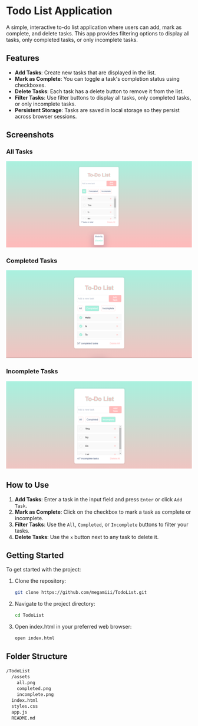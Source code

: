 # Todo List Application

A simple, interactive to-do list application where users can add, mark as complete, and delete tasks. This app provides filtering options to display all tasks, only completed tasks, or only incomplete tasks.

## Features
- **Add Tasks**: Create new tasks that are displayed in the list.
- **Mark as Complete**: You can toggle a task's completion status using checkboxes.
- **Delete Tasks**: Each task has a delete button to remove it from the list.
- **Filter Tasks**: Use filter buttons to display all tasks, only completed tasks, or only incomplete tasks.
- **Persistent Storage**: Tasks are saved in local storage so they persist across browser sessions.

## Screenshots

### All Tasks
![All Tasks](./assets/all.png)

### Completed Tasks
![Completed Tasks](./assets/completed.png)

### Incomplete Tasks
![Incomplete Tasks](./assets/incomplete.png)

## How to Use

1. **Add Tasks**: Enter a task in the input field and press `Enter` or click `Add Task`.
2. **Mark as Complete**: Click on the checkbox to mark a task as complete or incomplete.
3. **Filter Tasks**: Use the `All`, `Completed`, or `Incomplete` buttons to filter your tasks.
4. **Delete Tasks**: Use the `x` button next to any task to delete it.

## Getting Started

To get started with the project:
1. Clone the repository:
    ```bash
   git clone https://github.com/megamiii/TodoList.git
    ```
2. Navigate to the project directory:
    ```bash
    cd TodoList
    ```
3. Open index.html in your preferred web browser:
    ```bash
    open index.html
    ```
## Folder Structure
```
/TodoList
  /assets
    all.png
    completed.png
    incomplete.png
  index.html
  styles.css
  app.js
  README.md
  ```